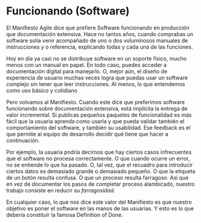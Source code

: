 # Funcionando (Software)

El Manifiesto Agile dice que prefiere Software funcionando en producción que documentación extensiva. Hace no tantos años, cuando comprabas un software solía venir acompañado de uno o dos voluminosos manuales de instrucciones y o referencia, explicando todas y cada una de las funciones.

Hoy en día ya casi no se distribuye software en un soporte físico, mucho menos con un manual en papel. En todo caso, puedes acceder a documentación digital para manejarlo. O, mejor aún, el diseño de experiencia de usuario muchas veces logra que puedas usar un software complejo sin tener que leer instrucciones. Al menos, lo que entendemos como uso básico y cotidiano

Pero volvamos al Manifiesto. Cuando este dice que preferimos software funcionando sobre documentación extensiva, está implícita la entrega de valor incremental. Si publicas pequeños paquetes de funcionalidad es más fácil que la usuaria aprenda como usarla y que pueda validar también el comportamiento del software, y también su usabilidad. Ese feedback es el que permite al equipo de desarrollo decidir qué tiene que hacer a continuación.

Por ejemplo, la usuaria podría decirnos que hay ciertos casos infrecuentes que el software no procesa correctamente. O que cuando ocurre un error, no se entiende lo que ha pasado. O, tal vez, que el recuadro para introducir ciertos datos es demasiado grande o demasiado pequeño. O que la etiqueta de un botón resulta confusa. O que un proceso resulta farragoso. Asi que en vez de documentar los pasos de completar proceso alambicado, nuestro trabajo consiste en reducir su _farragosidad_.

En cualquier caso, lo que nos dice este valor del Manifiesto es que nuestro objetivo es poner el software en las manos de las usuarias. Y esto es lo que debería constituir la famosa Definition of Done. 
